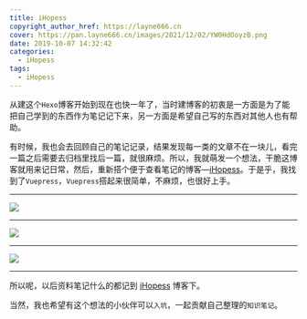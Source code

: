 ```yaml
---
title: iHopess
copyright_author_href: https://layne666.cn
cover: https://pan.layne666.cn/images/2021/12/02/YW0HdOoyzB.png
date: 2019-10-07 14:32:42
categories: 
  - iHopess
tags: 
  - iHopess
---
```


<img src="https://pan.layne666.cn/images/2021/12/02/VRZKjBokfo.gif" alt="" data-action="zoom" style="display: inline-block;">从建这个`Hexo`博客开始到现在也快一年了，当时建博客的初衷是一方面是为了能把自己学到的东西作为笔记记下来，另一方面是希望自己写的东西对其他人也有帮助。

有时候，我也会去回顾自己的笔记记录，结果发现每一类的文章不在一块儿，看完一篇之后需要去归档里找后一篇，就很麻烦。所以，我就萌发一个想法，干脆这博客就用来记日常，然后，重新搭个便于查看笔记的博客—[iHopess](https://ihopess.layne666.cn/)。于是乎，我找到了`Vuepress`，`Vuepress`搭起来很简单，不麻烦，也很好上手。

---

![](https://pan.layne666.cn/images/2021/12/02/MHMLbH6YAc.png)

---

![](https://pan.layne666.cn/images/2021/12/02/7mAmF79KqJ.png)

---

![](https://pan.layne666.cn/images/2021/12/02/r19Sfln7O0.png)

---

所以呢，以后资料笔记什么的都记到 [iHopess](https://ihopess.layne666.cn/) 博客下。

当然，我也希望有这个想法的小伙伴可以`入坑`<img src="../images/入坑.gif" alt="" data-action="zoom" style="display: inline-block;">，一起贡献自己整理的`知识笔记`。


